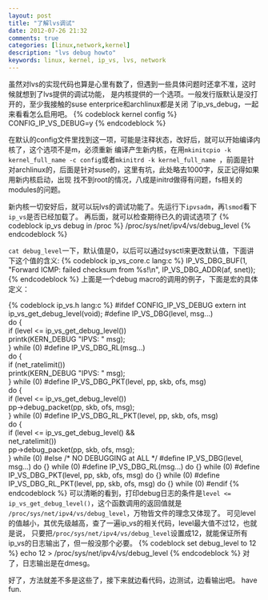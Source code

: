 ```yaml
---
layout: post
title: "了解lvs调试"
date: 2012-07-26 21:32
comments: true
categories: [linux,network,kernel]
description: "lvs debug howto"
keywords: linux, kernel, ip_vs, lvs, network
---
```

虽然对lvs的实现代码也算是心里有数了，但遇到一些具体问题时还拿不准，这时候就想到了lvs提供的调试功能，
是内核提供的一个选项。一般发行版默认是没打开的，至少我接触的suse enterprice和archlinux都是关闭
了ip_vs_debug，一起来看看怎么启用吧。
{% codeblock kernel config  %}
CONFIG_IP_VS_DEBUG=y
{% endcodeblock %}

在默认的config文件里找到这一项，可能是注释状态，改好后，就可以开始编译内核了，这个选项不是m，必须重新
编译产生新内核，在用`mkinitcpio -k kernel_full_name -c config`或者`mkinitrd -k kernel_full_name
`，前面是针对archlinux的，后面是针对suse的，这里有坑，此处略去1000字，反正记得如果用新内核启动，出现
找不到root的情况，八成是initrd做得有问题，fs相关的modules的问题。

新内核一切安好后，就可以玩lvs的调试功能了。先运行下`ipvsadm`，再`lsmod`看下`ip_vs`是否已经加载了。
再后面，就可以检查期待已久的调试选项了
{% codeblock ip_vs debug in /proc %}
/proc/sys/net/ipv4/vs/debug_level
{% endcodeblock %}

`cat debug_level`一下，默认值是0，以后可以通过sysctl来更改默认值，下面讲下这个值的含义:
{% codeblock ip_vs_core.c lang:c %}
 IP_VS_DBG_BUF(1, "Forward ICMP: failed checksum from %s!\n", IP_VS_DBG_ADDR(af, snet));
{% endcodeblock %}
上面是一个debug macro的调用的例子，下面是宏的具体定义：

{% codeblock ip_vs.h lang:c %}
#ifdef CONFIG_IP_VS_DEBUG
extern int ip_vs_get_debug_level(void);
#define IP_VS_DBG(level, msg...)			\
    do {						\
	    if (level <= ip_vs_get_debug_level())	\
		    printk(KERN_DEBUG "IPVS: " msg);	\
    } while (0)
#define IP_VS_DBG_RL(msg...)				\
    do {						\
	    if (net_ratelimit())			\
		    printk(KERN_DEBUG "IPVS: " msg);	\
    } while (0)
#define IP_VS_DBG_PKT(level, pp, skb, ofs, msg)		\
    do {						\
	    if (level <= ip_vs_get_debug_level())	\
		pp->debug_packet(pp, skb, ofs, msg);	\
    } while (0)
#define IP_VS_DBG_RL_PKT(level, pp, skb, ofs, msg)	\
    do {						\
	    if (level <= ip_vs_get_debug_level() &&	\
		net_ratelimit())			\
		pp->debug_packet(pp, skb, ofs, msg);	\
    } while (0)
#else	/* NO DEBUGGING at ALL */
#define IP_VS_DBG(level, msg...)  do {} while (0)
#define IP_VS_DBG_RL(msg...)  do {} while (0)
#define IP_VS_DBG_PKT(level, pp, skb, ofs, msg)		do {} while (0)
#define IP_VS_DBG_RL_PKT(level, pp, skb, ofs, msg)	do {} while (0)
#endif
{% endcodeblock %}
可以清晰的看到，打印debug日志的条件是`level <= ip_vs_get_debug_level()`，这个函数调用的返回值就是
`/proc/sys/net/ipv4/vs/debug_level`，万物皆文件的理念又体现了。
可见level的值越小，其优先级越高，查了一遍ip_vs的相关代码，level最大值不过12，也就是说，
只要把`/proc/sys/net/ipv4/vs/debug_level`设置成12，就能保证所有ip_vs的日志输出了，但一般没那个必要。
{% codeblock set debug_level to 12 %}
echo 12 > /proc/sys/net/ipv4/vs/debug_level
{% endcodeblock %}
对了，日志输出是在dmesg。

好了，方法就差不多是这些了，接下来就边看代码，边测试，边看输出吧。
have fun.
